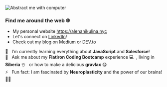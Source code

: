 ![Abstract me with computer](https://user-images.githubusercontent.com/50340096/88729844-c98fb680-d102-11ea-9a2f-19af9cfdb4c9.png)
### Find me around the web 🌐  
* My personal website https://alenanikulina.nyc 
* Let's connect on [LinkedIn](https://www.linkedin.com/in/alena-nikulina/)!
* Check out my blog on [Medium](https://medium.com/@alenanikulina0) or [DEV.to](https://dev.to/alenaniku) </br>

🌱 &nbsp; I’m currently learning everything about **JavaScript** and **Salesforce**!</br>
💬 &nbsp; Ask me about my **Flatiron Coding Bootcamp** experience 💻  &nbsp;, living in **Siberia** ☃️ &nbsp; or how to make a delicious **gravlax** 😋 </br> 
⚡ &nbsp; Fun fact: I am fascinated by **Neuroplasticity** and the power of our brains! 💪🧠
                  


<!--
**AlenaNiku/AlenaNiku** is a ✨ _special_ ✨ repository because its `README.md` (this file) appears on your GitHub profile.

Here are some ideas to get you started:

- 🔭 I’m currently working on ...
🌱 I’m currently learning everything about **JavaScript**!
- 👯 I’m looking to collaborate on ...
- 🤔 I’m looking for help with ...
💬 Ask me about ...


- 
-->
